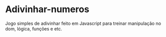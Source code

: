 # Adivinhar-numeros

Jogo simples de adivinhar feito em Javascript para treinar manipulação no dom, lógica, funções e etc.
